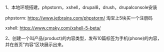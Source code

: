 1、本地环境搭建，phpstorm，xshell，drupal8，drush，drupalconsole安装

phpstorm:
https://www.jetbrains.com/phpstorm/
淘宝上5块买一个注册码

xshell:
https://www.cmsky.com/xshell-5-beta/

2、创建一个叫产品(product)的内容类型，发布10篇标签为手机(phone)的内容，并在首页”内容“区块展示出来。